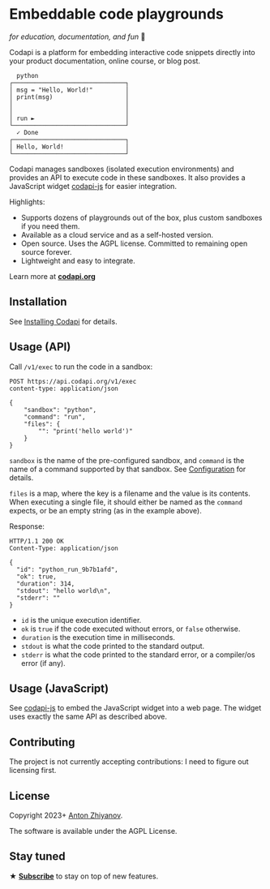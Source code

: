 # Embeddable code playgrounds

_for education, documentation, and fun_ 🎉

Codapi is a platform for embedding interactive code snippets directly into your product documentation, online course, or blog post.

```
  python
┌───────────────────────────────┐
│ msg = "Hello, World!"         │
│ print(msg)                    │
│                               │
│                               │
│ run ►                         │
└───────────────────────────────┘
  ✓ Done
┌───────────────────────────────┐
│ Hello, World!                 │
└───────────────────────────────┘
```

Codapi manages sandboxes (isolated execution environments) and provides an API to execute code in these sandboxes. It also provides a JavaScript widget [codapi-js](https://github.com/nalgeon/codapi-js) for easier integration.

Highlights:

-   Supports dozens of playgrounds out of the box, plus custom sandboxes if you need them.
-   Available as a cloud service and as a self-hosted version.
-   Open source. Uses the AGPL license. Committed to remaining open source forever.
-   Lightweight and easy to integrate.

Learn more at [**codapi.org**](https://codapi.org/)

## Installation

See [Installing Codapi](docs/install.md) for details.

## Usage (API)

Call `/v1/exec` to run the code in a sandbox:

```http
POST https://api.codapi.org/v1/exec
content-type: application/json

{
    "sandbox": "python",
    "command": "run",
    "files": {
        "": "print('hello world')"
    }
}
```

`sandbox` is the name of the pre-configured sandbox, and `command` is the name of a command supported by that sandbox. See [Configuration](docs/config.md) for details.

`files` is a map, where the key is a filename and the value is its contents. When executing a single file, it should either be named as the `command` expects, or be an empty string (as in the example above).

Response:

```http
HTTP/1.1 200 OK
Content-Type: application/json

{
  "id": "python_run_9b7b1afd",
  "ok": true,
  "duration": 314,
  "stdout": "hello world\n",
  "stderr": ""
}
```

-   `id` is the unique execution identifier.
-   `ok` is `true` if the code executed without errors, or `false` otherwise.
-   `duration` is the execution time in milliseconds.
-   `stdout` is what the code printed to the standard output.
-   `stderr` is what the code printed to the standard error, or a compiler/os error (if any).

## Usage (JavaScript)

See [codapi-js](https://github.com/nalgeon/codapi-js) to embed the JavaScript widget into a web page. The widget uses exactly the same API as described above.

## Contributing

The project is not currently accepting contributions: I need to figure out licensing first.

## License

Copyright 2023+ [Anton Zhiyanov](https://antonz.org/).

The software is available under the AGPL License.

## Stay tuned

★ [**Subscribe**](https://antonz.org/subscribe/) to stay on top of new features.
